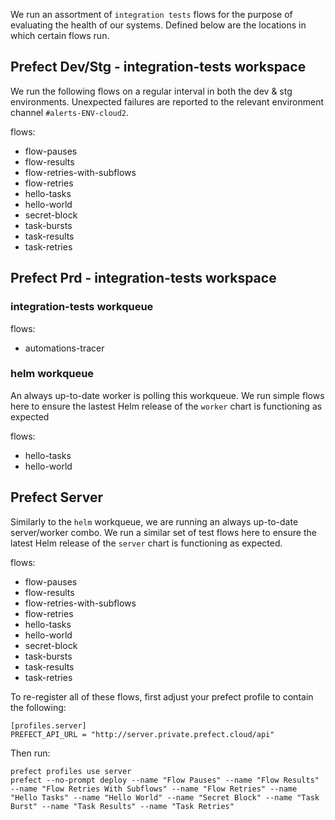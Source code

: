 We run an assortment of `integration tests` flows for the purpose of evaluating the health of our systems. Defined below are the locations in which certain flows run.

## Prefect Dev/Stg - integration-tests workspace
We run the following flows on a regular interval in both the dev & stg environments. Unexpected failures are reported to the relevant environment channel `#alerts-ENV-cloud2`.

flows:
- flow-pauses
- flow-results
- flow-retries-with-subflows
- flow-retries
- hello-tasks
- hello-world
- secret-block
- task-bursts
- task-results
- task-retries


## Prefect Prd - integration-tests workspace

### integration-tests workqueue
flows:
- automations-tracer

### helm workqueue
An always up-to-date worker is polling this workqueue. We run simple flows here to ensure the lastest Helm release of the `worker` chart is functioning as expected

flows:
- hello-tasks
- hello-world

## Prefect Server
Similarly to the `helm` workqueue, we are running an always up-to-date server/worker combo. We run a similar set of test flows here to ensure the latest Helm release of the `server` chart is functioning as expected.

flows:
- flow-pauses
- flow-results
- flow-retries-with-subflows
- flow-retries
- hello-tasks
- hello-world
- secret-block
- task-bursts
- task-results
- task-retries

To re-register all of these flows, first adjust your prefect profile to contain the following:
```
[profiles.server]
PREFECT_API_URL = "http://server.private.prefect.cloud/api"
```

Then run:
```
prefect profiles use server
prefect --no-prompt deploy --name "Flow Pauses" --name "Flow Results" --name "Flow Retries With Subflows" --name "Flow Retries" --name "Hello Tasks" --name "Hello World" --name "Secret Block" --name "Task Burst" --name "Task Results" --name "Task Retries"
```
